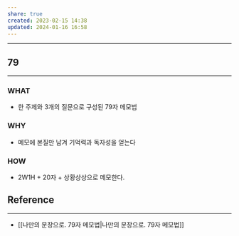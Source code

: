 ```yaml
---
share: true
created: 2023-02-15 14:38
updated: 2024-01-16 16:58
---
```


---


## 79
---
### WHAT
- 한 주제와 3개의 질문으로 구성된 79자 메모법
### WHY
- 메모에 본질만 남겨 기억력과 독자성을 얻는다
### HOW
- 2W1H + 20자 + 상황상상으로 메모한다.

## Reference
---
- [[나만의 문장으로. 79자 메모법|나만의 문장으로. 79자 메모법]]